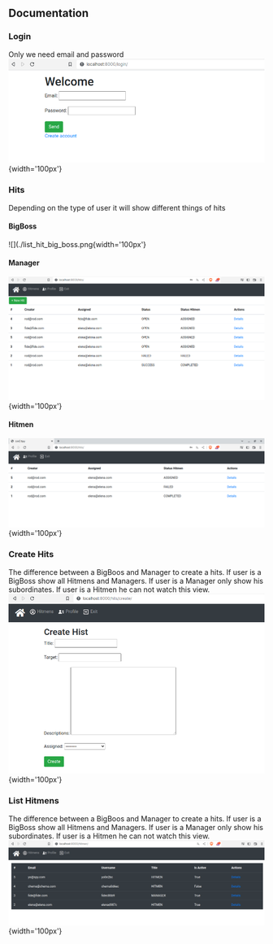 ## Documentation

### Login
Only we need email and password
![](./login.png){width='100px'}

###  Hits
Depending on the type of user it will show different things of hits

#### BigBoss
![](./list_hit_big_boss.png{width='100px'}

#### Manager
![](./list_hits_manager.png){width='100px'}

#### Hitmen
![](./hits_hitmen.png){width='100px'}


### Create Hits
The difference between a BigBoos and Manager to create a hits.
If user is a BigBoss show all Hitmens and Managers.
If user is a Manager only show his subordinates.
If user is a Hitmen he can not watch this view.
![](./create_hit_big_boss.png){width='100px'}


### List Hitmens
The difference between a BigBoos and Manager to create a hits.
If user is a BigBoss show all Hitmens and Managers.
If user is a Manager only show his subordinates.
If user is a Hitmen he can not watch this view.
![](./list_hitmen.png){width='100px'}
